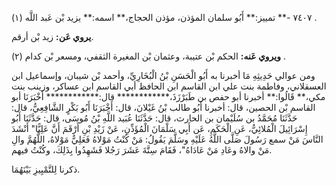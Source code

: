 ٧٤٠٧ -** تمييز:** أَبُو سلمان المؤذن، مؤذن الحجاج،** اسمه:** يزيد بْن عَبد اللَّه (١) .

**يروي عَن:** زيد بْن أرقم.

**ويروي عَنه:** الحكم بْن عتيبة، وعثمان بْن المغيرة الثقفي، ومسعر بْن كدام (٢) .

ومن عوالي حَدِيثِهِ مَا أخبرنا به أَبُو الْحَسَنِ بْنُ الْبُخَارِيِّ، وأحمد بْن شيبان، وإسماعيل ابن العسقلاني، وفاطمة بنت علي ابن القاسم ابن الحافظ أبي القاسم ابن عساكر، وزينب بنت مكي،** قَالُوا:** أخبرنا أبو حفص بن طَبَرْزَذَ،************ قال:************ أَخْبَرَنَا أبو القاسم بْن الحصين، قال: أخبرنا أَبُو طالب بْنُ غَيْلانَ، قال: أَخْبَرَنَا أَبُو بَكْرٍ الشَّافِعِيُّ، قال: حَدَّثَنَا مُحَمَّدُ بن سُلَيْمان بن الحارث، قال: حَدَّثَنَا عُبَيد اللَّهِ بْنُ مُوسَى، قال: حَدَّثَنَا أَبُو إِسْرَائِيلَ الْمُلائِيُّ، عَنِ الْحَكَمِ، عَن أَبِي سَلْمَانَ الْمُؤَذِّنِ، عَنْ زَيْدِ بْنِ أَرْقَمَ أَنَّ عَلِيًّا" أَنْشَدَ النَّاسَ مَنْ سمع رَسُولَ صَلَّى اللَّهُ عَلَيْهِ وسَلَّمَ يَقُولُ: مَنْ كُنْتُ مَوْلاهُ فَعَلِيٌّ مَوْلاهُ، اللَّهُمَّ والِ مَنْ والاهُ وعَادِ مَنْ عَادَاهُ"، فَقَامَ سِتَّةَ عَشَرَ رَجُلا فَشَهِدُوا بِذَلِكَ، وكُنْتُ فيهم.

ذكرنا لِلتَّمْيِيزِ بَيْنَهُمَا.